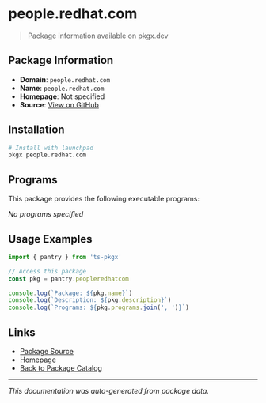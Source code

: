 # people.redhat.com

> Package information available on pkgx.dev

## Package Information

- **Domain**: `people.redhat.com`
- **Name**: `people.redhat.com`
- **Homepage**: Not specified
- **Source**: [View on GitHub](https://github.com/pkgxdev/pantry/tree/main/projects/people.redhat.com/package.yml)

## Installation

```bash
# Install with launchpad
pkgx people.redhat.com
```

## Programs

This package provides the following executable programs:

*No programs specified*

## Usage Examples

```typescript
import { pantry } from 'ts-pkgx'

// Access this package
const pkg = pantry.peopleredhatcom

console.log(`Package: ${pkg.name}`)
console.log(`Description: ${pkg.description}`)
console.log(`Programs: ${pkg.programs.join(', ')}`)
```

## Links

- [Package Source](https://github.com/pkgxdev/pantry/tree/main/projects/people.redhat.com/package.yml)
- [Homepage](#)
- [Back to Package Catalog](../package-catalog.md)

---

*This documentation was auto-generated from package data.*
